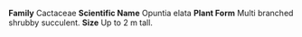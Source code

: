  **Family** Cactaceae **Scientific Name** Opuntia elata **Plant Form** Multi branched shrubby succulent. **Size** Up to 2 m tall.